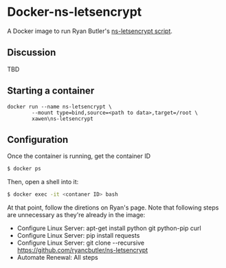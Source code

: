 # Docker-ns-letsencrypt

A Docker image to run Ryan Butler's [ns-letsencrypt script](https://www.techdrabble.com/citrix/18-letsencrypt-san-certificate-with-citrix-netscaler-take-2).

## Discussion
TBD

## Starting a container
```
docker run --name ns-letsencrypt \
        --mount type=bind,source=<path to data>,target=/root \
        xawen\ns-letsencrypt

```

## Configuration
Once the container is running, get the container ID
```bash
$ docker ps
```

Then, open a shell into it:
```bash
$ docker exec -it <contaner ID> bash
```

At that point, follow the diretions on Ryan's page.  Note that following steps are unnecessary as they're already in the image:
- Configure Linux Server: apt-get install python git python-pip curl
- Configure Linux Server: pip install requests
- Configure Linux Server: git clone --recursive https://github.com/ryancbutler/ns-letsencrypt
- Automate Renewal: All steps

